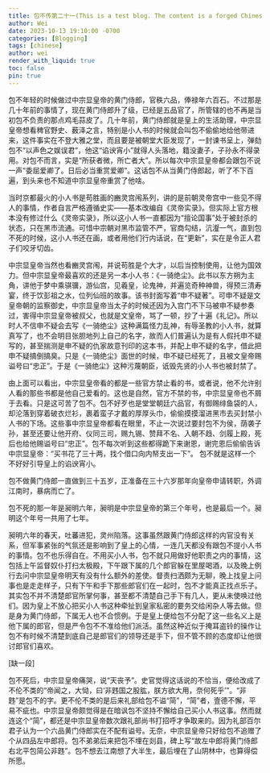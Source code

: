 ```yaml
---
title: 包不传第二十一(This is a test blog. The content is a forged Chinese history volumn that I wrote long time ago)
author: Wei
date: 2023-10-13 19:10:00 -0700
categories: [Blogging]
tags: [chinese]
author: wei
render_with_liquid: true
toc: false
pin: true
---
```

包不年轻的时候做过中宗显皇帝的黄门侍郎，官秩六品，俸禄年六百石。不过那是几十年前的事情了，现在黄门侍郎升了级，已经是五品官了，所管辖的也不再是当初包不负责的那点鸡毛蒜皮了。几十年前，黄门侍郎就是皇上的生活助理，中宗显皇帝想看稗官野史、薮泽之言，特别是小人书的时候就会叫包不偷偷地给他带进来，这件事实在不登大雅之堂，而且要是被朝堂大臣发现了，一封谏书呈上，弹劾包不“以声色之娱误君”，他这“谄谀宵小”就得人头落地，籍没妻子，子孙永不得录用。对包不而言，实是“所获者微，所亡者大”。所以每次中宗显皇帝都会跟包不说一声“委屈爱卿了。日后必当重赏爱卿”。这话包不从当黄门侍郎起，听了不下百遍，到头来也不知道中宗显皇帝重赏了他啥。

当时京都最火的小人书是苟胜画的豳灵宫闱系列，讲的是前朝灵帝宫中一些见不得人的事情，作者自言严格遵循史实——基本改编自《灵帝实录》。但实际上官方根本没有修过什么《灵帝实录》，所以这小人书一直都因为“擅论国事”处于被封杀的状态，只在黑市流通。可惜中宗朝对黑市监管不严，官商勾结，沆瀣一气，直到包不死的时候，这小人书还在画，或者用他们行内话说，在“更新”，实在是令正人君子们咬牙切齿。

中宗显皇帝当然也看豳灵宫闱，并说苟胜是个大才，以后当控制使用，让他为国效力。但中宗显皇帝最喜欢的还是另一本小人书：《一骑绝尘》。此书以东方朔为主角，讲他于梦中乘骐骥，游仙宫，见羲皇，论鬼神，并遍览奇种神兽，得预三清寿宴，终于饮彭祖之水，位列仙班的故事。该书封面写着“申不疑著”。可申不疑是文皇帝朝的监察御史，中宗显皇帝当太子的时候还因为入宫门不下马被申不疑参奏过，害得中宗显皇帝被叔父，也就是文皇帝，骂了一顿，抄了十遍《礼记》。所以时人不信申不疑会去写《一骑绝尘》这种满篇怪力乱神，有辱圣教的小人书，就算真写了，也不会明目张胆地列上自己的名字，故而人们普遍认为是有人假托申不疑写的，甚至揣测是申不疑的仇家故意刊印的这本书，并配上申不疑的名字，借此把申不疑搞倒搞臭。只是《一骑绝尘》面世的时候，申不疑已经死了，且被文皇帝赐谥号曰“忠正”。于是《一骑绝尘》这种污蔑朝臣，诋毁先贤的小人书也被封禁了。

由上面可以看出，中宗显皇帝看的都是一些官方禁止看的书，或者说，他不允许别人看的那些书都是他自己爱看的。这也是自然，官方不禁的书，中宗显皇帝也不屑于去看。只是这可苦了包不。包不好歹也是堂堂朝廷六品官，有御赐绯鱼袋的人，却沦落到穿着破衣烂衫，裹着蛮子才戴的厚厚头巾，偷偷摸摸溜进黑市去买封禁小人书的下场。这些事中宗显皇帝都看在眼里，不止一次说过要封包不为侯，荫袭子孙，甚至还要让他开府、仪同三司，赐九锡、赞拜不名、入朝不趋、剑履上殿，死后也给他赐谥号曰“忠正”。包不每次听到这些都得跪下来谢恩，谢完恩后偷偷告诉中宗显皇帝：“买书花了三十两，找个借口向内帑支出一下”。
包不就是这样一个不好好引导皇上的谄谀宵小。

包不做黄门侍郎一直做到三十五岁，正准备在三十六岁那年向皇帝申请转职，外调江南时，暴病而亡了。

包不死的那一年是昶明六年，昶明是中宗显皇帝的第三个年号，也是最后一个。昶明这个年号一共用了七年。

昶明六年的春天，吐蕃进犯，灵州陷落。这事虽然跟黄门侍郎这样的内官没有关系，但军事紧张的气氛还是影响到了皇上的心情，一连几天都没有跟包不提小人书的事情。包不也乐得自在。不用买小人书，包不就只用做好他职责之内的事情，这包括上午监督奴仆打扫太极殿，下午跟下属的几个郎官躲在里屋喝酒，以及晚上例行去问中宗显皇帝明天有没有什么额外的差使。督责扫洒颇为无聊，晚上找皇上问事也是走走样子，只有下午和手下那些郎官们在一起时，包不才能真正找点乐子。其实包不并不清楚郎官所掌何事，甚至都不清楚自己手下有几人，更从未使唤过他们。因为皇上不放心把买小人书这种牵扯到皇家私密的要务交给闲杂人等去做。但是身为黄门侍郎，下属无人也不合惯例。于是皇上便给包不分配了这一些名义上是他下属的郎官，但是严令包不不准给他们派活。虽然这种近似于掩耳盗铃的操作让包不有时候不清楚到底自己是郎官们的领导还是手下，但不管不顾的态度却让他很讨郎官们喜欢。

[缺一段]

包不死后，中宗显皇帝痛哭，说“天丧予”。史官觉得这话说的不恰当，便给改成了不伦不类的“帝闻之，大恸，曰‘非韪国之股肱，朕方欲大用，奈何死乎’”。“非韪”是包不的字。更不伦不类的是后来礼部给包不谥“简”，“简”者，壹德不懈，平易不疵也。中宗显皇帝颇觉得是在暗讽包不坚持不懈给自己买小人书这事。然而就连这个“简”，都还是中宗显皇帝数次跟礼部尚书打招呼才争取来的。因为礼部百尔君子认为一个六品黄门侍郎实在不配有谥号。无奈，中宗显皇帝只好给包不追赠了个从四品左中郎将。包不弟弟后来把包不埋在剡县，碑上写“故左中郎将黄门侍郎右北平包简公非韪”。包不想去江南想了大半生，最后埋在了山阴林中，也算得偿所愿。

